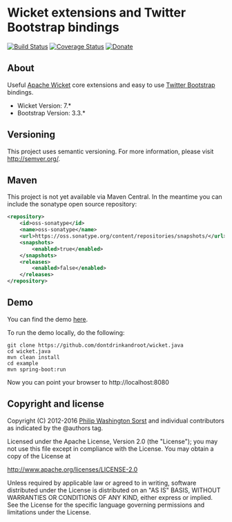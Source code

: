 Wicket extensions and Twitter Bootstrap bindings
================================================

[![Build Status](https://travis-ci.org/dontdrinkandroot/wicket.java.svg?branch=master)](https://travis-ci.org/dontdrinkandroot/wicket.java)
[![Coverage Status](https://coveralls.io/repos/github/dontdrinkandroot/wicket.java/badge.svg?branch=master)](https://coveralls.io/github/dontdrinkandroot/wicket.java?branch=master)
[![Donate](https://img.shields.io/badge/Donate-PayPal-green.svg)](https://www.paypal.com/cgi-bin/webscr?cmd=_donations&business=W9NAXW8YAZ4D6&item_name=wicket.java%20Donation&currency_code=EUR) 

About
-----

Useful [Apache Wicket](https://wicket.apache.org/) core extensions and easy to
use [Twitter Bootstrap](https://getbootstrap.com) bindings.

* Wicket Version: 7.*
* Bootstrap Version: 3.3.*

Versioning
----------

This project uses semantic versioning. For more information, please visit
http://semver.org/.

Maven
-----

This project is not yet available via Maven Central. In the meantime you can
include the sonatype open source repository:

```xml
<repository>
    <id>oss-sonatype</id>
    <name>oss-sonatype</name>
    <url>https://oss.sonatype.org/content/repositories/snapshots/</url>
    <snapshots>
        <enabled>true</enabled>
    </snapshots>
    <releases>
        <enabled>false</enabled>
    </releases>
</repository>
```

Demo
----

You can find the demo [here](http://wicket.dontdrinkandroot.net).

To run the demo locally, do the following:


```
git clone https://github.com/dontdrinkandroot/wicket.java
cd wicket.java
mvn clean install
cd example
mvn spring-boot:run
```

Now you can point your browser to http://localhost:8080
 

Copyright and license
---------------------

Copyright (C) 2012-2016 [Philip Washington Sorst](https://sorst.net)
and individual contributors as indicated
by the @authors tag.
 
Licensed under the Apache License, Version 2.0 (the "License");
you may not use this file except in compliance with the License.
You may obtain a copy of the License at
 
  http://www.apache.org/licenses/LICENSE-2.0
 
Unless required by applicable law or agreed to in writing, software
distributed under the License is distributed on an "AS IS" BASIS,
WITHOUT WARRANTIES OR CONDITIONS OF ANY KIND, either express or implied.
See the License for the specific language governing permissions and
limitations under the License.
